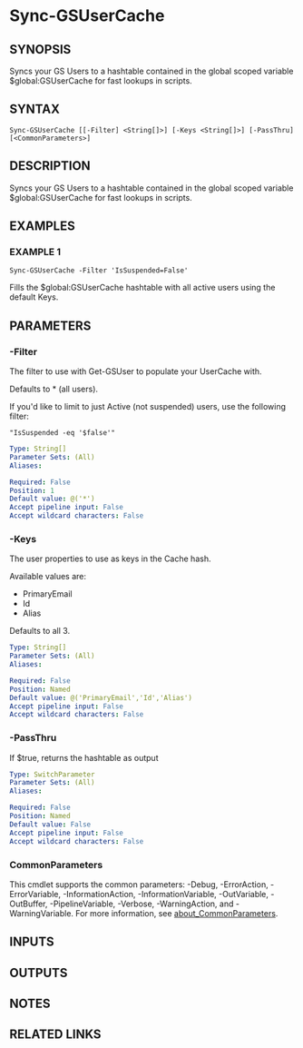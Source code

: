 # Sync-GSUserCache

## SYNOPSIS
Syncs your GS Users to a hashtable contained in the global scoped variable $global:GSUserCache for fast lookups in scripts.

## SYNTAX

```
Sync-GSUserCache [[-Filter] <String[]>] [-Keys <String[]>] [-PassThru] [<CommonParameters>]
```

## DESCRIPTION
Syncs your GS Users to a hashtable contained in the global scoped variable $global:GSUserCache for fast lookups in scripts.

## EXAMPLES

### EXAMPLE 1
```
Sync-GSUserCache -Filter 'IsSuspended=False'
```

Fills the $global:GSUserCache hashtable with all active users using the default Keys.

## PARAMETERS

### -Filter
The filter to use with Get-GSUser to populate your UserCache with.

Defaults to * (all users).

If you'd like to limit to just Active (not suspended) users, use the following filter:

    "IsSuspended -eq '$false'"

```yaml
Type: String[]
Parameter Sets: (All)
Aliases:

Required: False
Position: 1
Default value: @('*')
Accept pipeline input: False
Accept wildcard characters: False
```

### -Keys
The user properties to use as keys in the Cache hash.

Available values are:
* PrimaryEmail
* Id
* Alias

Defaults to all 3.

```yaml
Type: String[]
Parameter Sets: (All)
Aliases:

Required: False
Position: Named
Default value: @('PrimaryEmail','Id','Alias')
Accept pipeline input: False
Accept wildcard characters: False
```

### -PassThru
If $true, returns the hashtable as output

```yaml
Type: SwitchParameter
Parameter Sets: (All)
Aliases:

Required: False
Position: Named
Default value: False
Accept pipeline input: False
Accept wildcard characters: False
```

### CommonParameters
This cmdlet supports the common parameters: -Debug, -ErrorAction, -ErrorVariable, -InformationAction, -InformationVariable, -OutVariable, -OutBuffer, -PipelineVariable, -Verbose, -WarningAction, and -WarningVariable. For more information, see [about_CommonParameters](http://go.microsoft.com/fwlink/?LinkID=113216).

## INPUTS

## OUTPUTS

## NOTES

## RELATED LINKS
